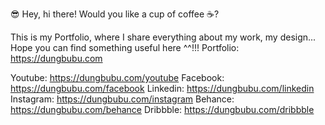 😎 Hey, hi there!
Would you like a cup of coffee ☕?

This is my Portfolio, where I share everything about my work, my design... Hope you can find something useful here ^^!!!
Portfolio: https://dungbubu.com

Youtube:   https://dungbubu.com/youtube
Facebook:  https://dungbubu.com/facebook
Linkedin:  https://dungbubu.com/linkedin
Instagram: https://dungbubu.com/instagram
Behance:   https://dungbubu.com/behance
Dribbble:  https://dungbubu.com/dribbble

